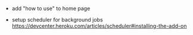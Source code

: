<!-- * feedback to developer about bugs, link in navbar (contact info enough) -->
<!-- * group navigation -->
<!-- * note on front page: "work in progress" -->
<!-- * login on landing page -->
<!-- * indicate that detailed search "more options" opens here -->
<!-- * add delete class  -->
<!-- * badges for class types -->
<!-- * simplify dates -->
<!-- !!! fix search results !!! -->
<!-- * more details on index pages, eg: photo -->
<!-- * more info on location show page -->
<!-- * add admin user // AdminUser.create!(:email => '', :password => '', :password_confirmation => '') -->
<!-- * redesign yoga class show page -->
<!-- * add cookie agreement -->
<!-- * create footer -->
<!-- * pre-filter by user location -->
<!-- * add geocoding to class locations -->
<!-- * make country automated -->
<!-- * filter locations when creating new yoga class -->
<!-- * delete second e-mail from user -->
<!-- * add business stuff to footer   -->
* add "how to use" to home page
<!-- * add terms of use -->
<!-- * add privacy policy -->
<!-- * add "created_by" to Location -->
* setup scheduler for background jobs https://devcenter.heroku.com/articles/scheduler#installing-the-add-on
